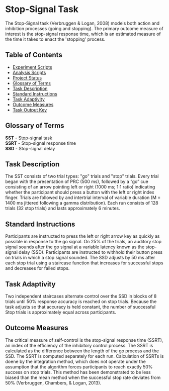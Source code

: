 # Stop-Signal Task

The Stop-Signal task (Verbruggen & Logan, 2008) models both action and inhibition processes (going and stopping). The primary outcome measure of interest is the stop-signal response time, which is an estimated measure of the time it takes to enact the 'stopping' process.


## Table of Contents
- [Experiment Scripts](/experiment/README.md)
- [Analysis Scripts](/scripts/README.md)
- [Project Status](#project-status)
- [Glossary of Terms](#glossary-of-terms)
- [Task Description](#task-description)
- [Standard Instructions](#standard-instructions)
- [Task Adaptivity](#task-adaptivity)
- [Outcome Measures](#outcome-measures)
- [Task Output Key](/experiment/task_output_key.md)


## Glossary of Terms<a name="glossary-of-terms"/>
**SST** - Stop-signal task  
**SSRT** - Stop-signal response time  
**SSD** - Stop-signal delay  

## Task Description<a name="task-description"/>
The SST consists of two trial types: "go" trials and "stop" trials. Every trial began with the presentation of PRC (500 ms), followed by a “go” cue consisting of an arrow pointing left or right (1000 ms; 1:1 ratio) indicating whether the participant should press a button with the left or right index finger. Trials are followed by and intertrial interval of variable duration (M = 1400 ms jittered following a gamma distribution). Each run consists of 128 trials (32 stop trials) and lasts approximately 6 minutes.

## Standard Instructions<a name="standard-instructions"/>
Participants are instructed to press the left or right arrow key as quickly as possible in response to the go signal. On 25% of the trials, an auditory stop signal sounds after the go signal at a variable latency known as the stop-signal delay (SSD). Participants are instructed to withhold their button press on trials in which a stop signal sounded. The SSD adjusts by 50 ms after each stop trial using a staircase function that increases for successful stops and decreases for failed stops. 

## Task Adaptivity<a name="task-adaptivity"/>
Two independent staircases alternate control over the SSD in blocks of 8 trials until 50% response accuracy is reached on stop trials. Because the task adjusts so that accuracy is held constant, the number of successful Stop trials is approximately equal across participants. 

## Outcome Measures<a name="outcome-measures"/>
The critical measure of self-control is the stop-signal response time (SSRT), an index of the efficiency of the inhibitory control process. The SSRT is calculated as the difference between the length of the go process and the SSD. The SSRT is computed separately for each run. Calculation of SSRTs is doene by the integration method, which does not operate under the assumption that the algorithm forces participants to reach exactly 50% success on stop trials. This method has been demonstrated to be less biased than the mean method when the successful stop rate deviates from 50% (Verbruggen, Chambers, & Logan, 2013).
